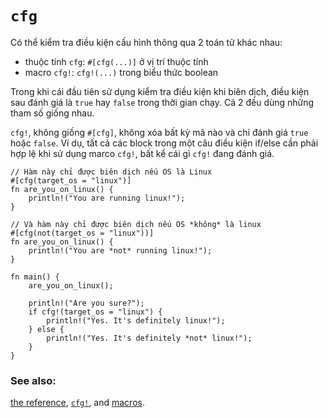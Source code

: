 # `cfg`

Có thể kiểm tra điều kiện cấu hình thông qua 2 toán tử khác nhau:

* thuộc tính `cfg`: `#[cfg(...)]` ở vị trí thuộc tính
* macro `cfg!`: `cfg!(...)` trong biểu thức boolean

Trong khi cái đầu tiên sử dụng kiểm tra điều kiện khi biên dịch, điều kiện sau 
đánh giá là `true` hay `false` trong thời gian chạy. Cả 2 đều dùng những tham số giống nhau.

`cfg!`, không giống `#[cfg]`, không xóa bất kỳ mã nào và chỉ đánh giá `true` hoặc `false`. Ví dụ, tất cả các block trong một câu điều kiện if/else cần phải hợp lệ khi sử dụng marco `cfg!`, bất kể cái gì `cfg!` đang đánh giá.

```rust,editable
// Hàm này chỉ được biên dịch nếu OS là Linux
#[cfg(target_os = "linux")]
fn are_you_on_linux() {
    println!("You are running linux!");
}

// Và hàm này chỉ được biên dịch nếu OS *không* là linux
#[cfg(not(target_os = "linux"))]
fn are_you_on_linux() {
    println!("You are *not* running linux!");
}

fn main() {
    are_you_on_linux();

    println!("Are you sure?");
    if cfg!(target_os = "linux") {
        println!("Yes. It's definitely linux!");
    } else {
        println!("Yes. It's definitely *not* linux!");
    }
}
```

### See also:

[the reference][ref], [`cfg!`][cfg], and [macros][macros].

[cfg]: https://doc.rust-lang.org/std/macro.cfg!.html
[macros]: ../macros.md
[ref]: https://doc.rust-lang.org/reference/attributes.html#conditional-compilation